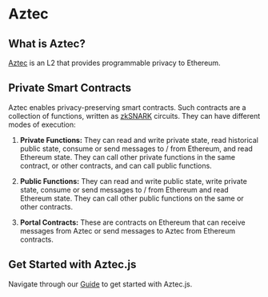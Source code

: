 # Aztec

## What is Aztec?

[Aztec](https://aztec.network/) is an L2 that provides programmable privacy to Ethereum.

## Private Smart Contracts

Aztec enables privacy-preserving smart contracts. Such contracts are a collection of functions, written as [zkSNARK](https://consensys.io/blog/introduction-to-zk-snarks) circuits. They can have different modes of execution:

1. **Private Functions:** They can read and write private state, read historical public state, consume or send messages to / from Ethereum, and read Ethereum state. They can call other private functions in the same contract, or other contracts, and can call public functions.

2. **Public Functions:** They can read and write public state, write private state, consume or send messages to / from Ethereum and read Ethereum state. They can call other public functions on the same or other contracts.

3. **Portal Contracts:** These are contracts on Ethereum that can receive messages from Aztec or send messages to Aztec from Ethereum contracts.

## Get Started with Aztec.js

Navigate through our [Guide](./Guide.md) to get started with Aztec.js.